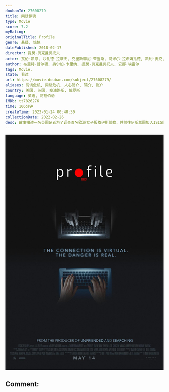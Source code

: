 ```yaml
---
doubanId: 27608279
title: 网诱惊魂
type: Movie
score: 7.2
myRating: 
originalTitle: Profile
genre: 悬疑, 惊悚
datePublished: 2018-02-17
director: 提莫·贝克曼贝托夫
actor: 瓦伦·凯恩, 沙扎德·拉蒂夫, 克里斯蒂尼·亚当斯, 阿米尔·拉希姆扎德, 凯利·麦克, 摩根·华金斯, 艾玛·凯特, 路易斯·马丁, 凯特·沃森, 特里卡·威尔逊
author: 布里特·普尔顿, 奥尔加·卡里纳, 提莫·贝克曼贝托夫, 安娜·埃雷尔
tags: Movie, 
state: 看过
url: https://movie.douban.com/subject/27608279/
aliases: 网诱危机, 网络危机, 人心简介, 简介, 账户
country: 美国, 英国, 塞浦路斯, 俄罗斯
language: 英语, 阿拉伯语
IMDb: tt7826276
time: 106分钟
createTime: 2023-01-24 00:40:30
collectionDate: 2022-02-26
desc: 故事描述一名英国记者为了调查百名欧洲女子皈依伊斯兰教，并前往伊斯兰国加入ISIS的原因，创立了一个假帐号，与叙利亚的圣战士展开了交流，试图得到更多资讯，但对方一心只想娶她为妻。然而在身份不断切换之时，...
---
```


![image](assets/p2640506011.jpg)

Comment: 
---

